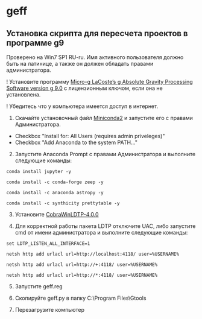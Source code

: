 # geff
## Установка скрипта для пересчета проектов в программе g9

Проверено на Win7 SP1 RU-ru.
Имя активного пользователя должно быть на латинице, а также он должен обладать 
правами администратора.

! Установите программу [Micro-g LaCoste’s g Absolute Gravity Processing Software version g 9.0](http://microglacoste.com/product/micro-g-lacostes-g-absolute-gravity-processing-software/) с лицензионным ключом, если она не установлена.

! Убедитесь что у компьютера имеется доступ в интернет.

1. Скачайте установочный файл [Miniconda2](https://repo.continuum.io/miniconda/Miniconda2-latest-Windows-x86_64.exe)
и запустите его с правами Администратора. 
- Checkbox "Install for: All Users (requires admin priveleges)"
- Checkbox "Add Anaconda to the system PATH..."

2. Запустите Anaconda Prompt с правами 
Администратора и выполните следующие команды:

```
conda install jupyter -y
    
conda install -c conda-forge zeep -y
    
conda install -c anaconda astropy -y
    
conda install -c synthicity prettytable -y
```

3. Установите [CobraWinLDTP-4.0.0](https://pypi.org/project/CobraWinLDTP/)

4. Для корректной работы пакета LDTP отключите UAC, либо запустите cmd от имени администратора и выполните следующие команды:

```
set LDTP_LISTEN_ALL_INTERFACE=1

netsh http add urlacl url=http://localhost:4118/ user=%USERNAME%

netsh http add urlacl url=http://+:4118/ user=%USERNAME%

netsh http add urlacl url=http://*:4118/ user=%USERNAME%
```

5. Запустите geff.reg

6. Скопируйте geff.py в папку C:\Program Files\Gtools

7. Перезагрузите компьютер

